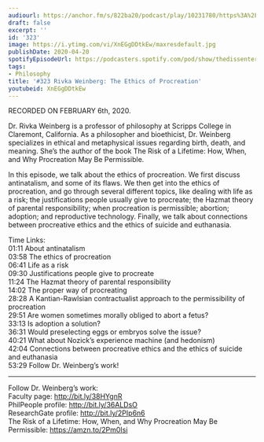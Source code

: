 ```yaml
---
audiourl: https://anchor.fm/s/822ba20/podcast/play/10231780/https%3A%2F%2Fd3ctxlq1ktw2nl.cloudfront.net%2Fproduction%2F2020-1-7%2F47237999-44100-2-3437151afaf17.m4a
draft: false
excerpt: ''
id: '323'
image: https://i.ytimg.com/vi/XnEGgDDtkEw/maxresdefault.jpg
publishDate: 2020-04-20
spotifyEpisodeUrl: https://podcasters.spotify.com/pod/show/thedissenter/episodes/323-Rivka-Weinberg-The-Ethics-of-Procreation-eamoh4
tags:
- Philosophy
title: '#323 Rivka Weinberg: The Ethics of Procreation'
youtubeid: XnEGgDDtkEw
---
```

<div class="timelinks">

RECORDED ON FEBRUARY 6th, 2020.

Dr. Rivka Weinberg is a professor of philosophy at Scripps College in Claremont, California. As a philosopher and bioethicist, Dr. Weinberg specializes in ethical and metaphysical issues regarding birth, death, and meaning. She’s the author of the book The Risk of a Lifetime: How, When, and Why Procreation May Be Permissible. 

In this episode, we talk about the ethics of procreation. We first discuss antinatalism, and some of its flaws. We then get into the ethics of procreation, and go through several different topics, like dealing with life as a risk; the justifications people usually give to procreate; the Hazmat theory of parental responsibility; when procreation is permissible; abortion; adoption; and reproductive technology. Finally, we talk about connections between procreative ethics and the ethics of suicide and euthanasia.

Time Links:  
<time>01:11</time> About antinatalism  
<time>03:58</time> The ethics of procreation  
<time>06:41</time> Life as a risk  
<time>09:30</time> Justifications people give to procreate  
<time>11:24</time> The Hazmat theory of parental responsibility  
<time>14:02</time> The proper way of procreating  
<time>28:28</time> A Kantian-Rawlsian contractualist approach to the permissibility of procreation  
<time>29:51</time> Are women sometimes morally obliged to abort a fetus?  
<time>33:13</time> Is adoption a solution?  
<time>36:31</time> Would preselecting eggs or embryos solve the issue?  
<time>40:21</time> What about Nozick’s experience machine (and hedonism)  
<time>42:04</time> Connections between procreative ethics and the ethics of suicide and euthanasia  
<time>53:29</time> Follow Dr. Weinberg’s work!

---

Follow Dr. Weinberg’s work:  
Faculty page: http://bit.ly/38HYgnR  
PhilPeople profile: http://bit.ly/36ALDsO  
ResearchGate profile: http://bit.ly/2PIp6n6  
The Risk of a Lifetime: How, When, and Why Procreation May Be Permissible: https://amzn.to/2Pm0Isi
</div>

